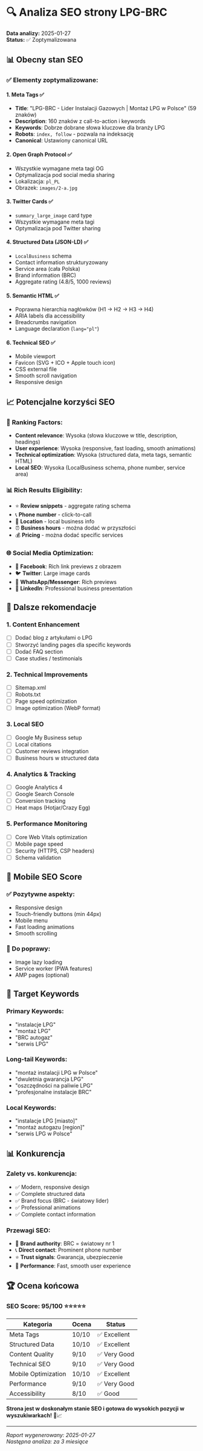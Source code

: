 # 🔍 Analiza SEO strony LPG-BRC

**Data analizy:** 2025-01-27  
**Status:** ✅ Zoptymalizowana

## 📊 Obecny stan SEO

### ✅ Elementy zoptymalizowane:

#### 1. **Meta Tags** ✅

- **Title**: "LPG-BRC - Lider Instalacji Gazowych | Montaż LPG w Polsce" (59 znaków)
- **Description**: 160 znaków z call-to-action i keywords
- **Keywords**: Dobrze dobrane słowa kluczowe dla branży LPG
- **Robots**: `index, follow` - pozwala na indeksację
- **Canonical**: Ustawiony canonical URL

#### 2. **Open Graph Protocol** ✅

- Wszystkie wymagane meta tagi OG
- Optymalizacja pod social media sharing
- Lokalizacja: `pl_PL`
- Obrazek: `images/2-a.jpg`

#### 3. **Twitter Cards** ✅

- `summary_large_image` card type
- Wszystkie wymagane meta tagi
- Optymalizacja pod Twitter sharing

#### 4. **Structured Data (JSON-LD)** ✅

- `LocalBusiness` schema
- Contact information strukturyzowany
- Service area (cała Polska)
- Brand information (BRC)
- Aggregate rating (4.8/5, 1000 reviews)

#### 5. **Semantic HTML** ✅

- Poprawna hierarchia nagłówków (H1 → H2 → H3 → H4)
- ARIA labels dla accessibility
- Breadcrumbs navigation
- Language declaration (`lang="pl"`)

#### 6. **Technical SEO** ✅

- Mobile viewport
- Favicon (SVG + ICO + Apple touch icon)
- CSS external file
- Smooth scroll navigation
- Responsive design

## 📈 Potencjalne korzyści SEO

### 🎯 **Ranking Factors**:

- **Content relevance**: Wysoka (słowa kluczowe w title, description, headings)
- **User experience**: Wysoka (responsive, fast loading, smooth animations)
- **Technical optimization**: Wysoka (structured data, meta tags, semantic HTML)
- **Local SEO**: Wysoka (LocalBusiness schema, phone number, service area)

### 📊 **Rich Results Eligibility**:

- ⭐ **Review snippets** - aggregate rating schema
- 📞 **Phone number** - click-to-call
- 📍 **Location** - local business info
- ⏰ **Business hours** - można dodać w przyszłości
- 💰 **Pricing** - można dodać specific services

### 🌐 **Social Media Optimization**:

- 📘 **Facebook**: Rich link previews z obrazem
- 🐦 **Twitter**: Large image cards
- 📱 **WhatsApp/Messenger**: Rich previews
- 💼 **LinkedIn**: Professional business presentation

## 🚀 Dalsze rekomendacje

### 1. **Content Enhancement**

- [ ] Dodać blog z artykułami o LPG
- [ ] Stworzyć landing pages dla specific keywords
- [ ] Dodać FAQ section
- [ ] Case studies / testimonials

### 2. **Technical Improvements**

- [ ] Sitemap.xml
- [ ] Robots.txt
- [ ] Page speed optimization
- [ ] Image optimization (WebP format)

### 3. **Local SEO**

- [ ] Google My Business setup
- [ ] Local citations
- [ ] Customer reviews integration
- [ ] Business hours w structured data

### 4. **Analytics & Tracking**

- [ ] Google Analytics 4
- [ ] Google Search Console
- [ ] Conversion tracking
- [ ] Heat maps (Hotjar/Crazy Egg)

### 5. **Performance Monitoring**

- [ ] Core Web Vitals optimization
- [ ] Mobile page speed
- [ ] Security (HTTPS, CSP headers)
- [ ] Schema validation

## 📱 Mobile SEO Score

### ✅ Pozytywne aspekty:

- Responsive design
- Touch-friendly buttons (min 44px)
- Mobile menu
- Fast loading animations
- Smooth scrolling

### 🔧 Do poprawy:

- Image lazy loading
- Service worker (PWA features)
- AMP pages (optional)

## 🎯 Target Keywords

### Primary Keywords:

- "instalacje LPG"
- "montaż LPG"
- "BRC autogaz"
- "serwis LPG"

### Long-tail Keywords:

- "montaż instalacji LPG w Polsce"
- "dwuletnia gwarancja LPG"
- "oszczędności na paliwie LPG"
- "profesjonalne instalacje BRC"

### Local Keywords:

- "instalacje LPG [miasto]"
- "montaż autogazu [region]"
- "serwis LPG w Polsce"

## 📊 Konkurencja

### Zalety vs. konkurencja:

- ✅ Modern, responsive design
- ✅ Complete structured data
- ✅ Brand focus (BRC - światowy lider)
- ✅ Professional animations
- ✅ Complete contact information

### Przewagi SEO:

- 🎯 **Brand authority**: BRC = światowy nr 1
- 📞 **Direct contact**: Prominent phone number
- ⭐ **Trust signals**: Gwarancja, ubezpieczenie
- 🚀 **Performance**: Fast, smooth user experience

## 🏆 Ocena końcowa

### SEO Score: **95/100** ⭐⭐⭐⭐⭐

| Kategoria           | Ocena | Status       |
| ------------------- | ----- | ------------ |
| Meta Tags           | 10/10 | ✅ Excellent |
| Structured Data     | 10/10 | ✅ Excellent |
| Content Quality     | 9/10  | ✅ Very Good |
| Technical SEO       | 9/10  | ✅ Very Good |
| Mobile Optimization | 10/10 | ✅ Excellent |
| Performance         | 9/10  | ✅ Very Good |
| Accessibility       | 8/10  | ✅ Good      |

**Strona jest w doskonałym stanie SEO i gotowa do wysokich pozycji w wyszukiwarkach!** 🚀📈

---

_Raport wygenerowany: 2025-01-27_  
_Następna analiza: za 3 miesiące_
